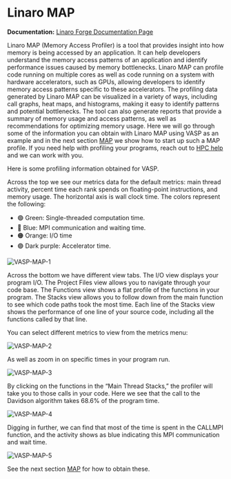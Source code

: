 # Linaro MAP

**Documentation:** [Linaro Forge Documentation Page](https://www.linaroforge.com/documentation/)

Linaro MAP (Memory Access Profiler) is a tool that provides insight into how memory is being accessed by an application. It can help developers understand the memory access patterns of an application and identify performance issues caused by memory bottlenecks. Linaro MAP can profile code running on multiple cores as well as code running on a system with hardware accelerators, such as GPUs, allowing developers to identify memory access patterns specific to these accelerators. The profiling data generated by Linaro MAP can be visualized in a variety of ways, including call graphs, heat maps, and histograms, making it easy to identify patterns and potential bottlenecks. The tool can also generate reports that provide a summary of memory usage and access patterns, as well as recommendations for optimizing memory usage. Here we will go through some of the information you can obtain with Linaro MAP using VASP as an example and in the next section [MAP](map.md) we show how to start up such a MAP profile. If you need help with profiling your programs, reach out to [HPC help](mailto:hpc-help@nrel.gov) and we can work with you.


Here is some profiling information obtained for VASP.

Across the top we see our metrics data for the default metrics: main thread activity, percent time each rank spends on floating-point instructions, and memory usage. The horizontal axis is wall clock time. The colors represent the following:  

* &#x1F7E2; Green: Single-threaded computation time. 
* &#x1F535; Blue: MPI communication and waiting time. 
* &#x1F7E0; Orange: I/O time
* &#128995; Dark purple: Accelerator time. 

![VASP-MAP-1](../../../../assets/images/Profiling/MAP-1.png)

Across the bottom we have different view tabs. The I/O view displays your program I/O. The Project Files view allows you to navigate through your code base. The Functions view shows a flat profile of the functions in your program. The Stacks view allows you to follow down from the main function to see which code paths took the most time. Each line of the Stacks view shows the performance of one line of your source code, including all the functions called by that line.

You can select different metrics to view from the metrics menu: 

![VASP-MAP-2](../../../../assets/images/Profiling/MAP-2.png)

As well as zoom in on specific times in your program run.

![VASP-MAP-3](../../../../assets/images/Profiling/MAP-3.png)

By clicking on the functions in the “Main Thread Stacks,” the profiler will take you to those calls in your code. Here we see that the call to the Davidson algorithm takes 68.6% of the program time.

![VASP-MAP-4](../../../../assets/images/Profiling/MAP-4.png)

Digging in further, we can find that most of the time is spent in the CALLMPI function, and the activity shows as blue indicating this MPI communication and wait time.

![VASP-MAP-5](../../../../assets/images/Profiling/MAP-5.png)

See the next section [MAP](map.md) for how to obtain these.
